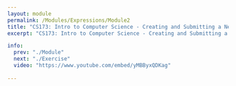 ```yaml
---
layout: module
permalink: /Modules/Expressions/Module2
title: "CS173: Intro to Computer Science - Creating and Submitting a NetBeans Project"
excerpt: "CS173: Intro to Computer Science - Creating and Submitting a NetBeans Project"

info:
  prev: "./Module"
  next: "./Exercise"
  video: "https://www.youtube.com/embed/yMBByxQDKag"
  
---
```

